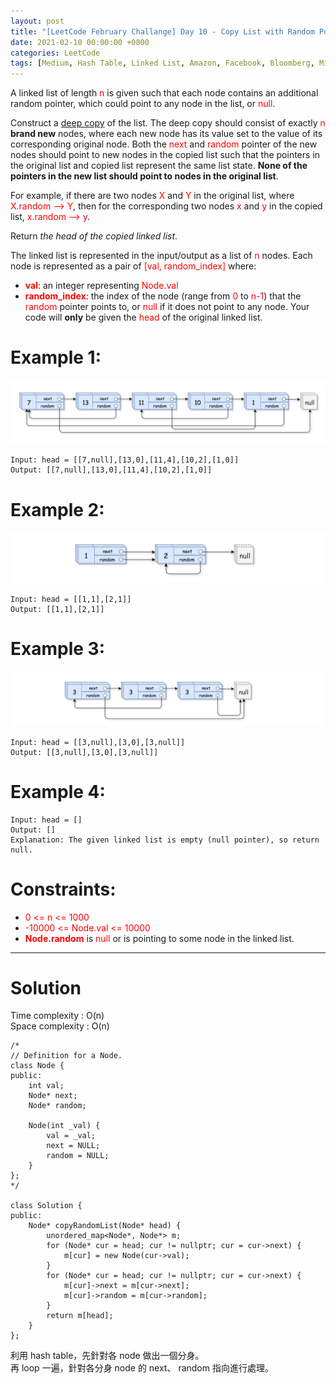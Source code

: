 ```yaml
---
layout: post
title: "[LeetCode February Challange] Day 10 - Copy List with Random Pointer"
date: 2021-02-10 00:00:00 +0800
categories: LeetCode
tags: [Medium, Hash Table, Linked List, Amazon, Facebook, Bloomberg, Microsoft, Oracle, eBay, Yahoo, Qualtrics, C++]
---
```

A linked list of length <font color="red">n</font> is given such that each node contains an additional random pointer, which could point to any node in the list, or <font color="red">null</font>.

Construct a [deep copy](https://en.wikipedia.org/wiki/Object_copying#Deep_copy) of the list. The deep copy should consist of exactly <font color="red">n</font> **brand new** nodes, where each new node has its value set to the value of its corresponding original node. Both the <font color="red">next</font> and <font color="red">random</font> pointer of the new nodes should point to new nodes in the copied list such that the pointers in the original list and copied list represent the same list state. **None of the pointers in the new list should point to nodes in the original list**.

For example, if there are two nodes <font color="red">X</font> and <font color="red">Y</font> in the original list, where <font color="red">X.random --> Y</font>, then for the corresponding two nodes <font color="red">x</font> and <font color="red">y</font> in the copied list, <font color="red">x.random --> y</font>.

Return *the head of the copied linked list*.

The linked list is represented in the input/output as a list of <font color="red">n</font> nodes. Each node is represented as a pair of <font color="red">[val, random_index]</font> where:

- **<font color="red">val</font>**: an integer representing <font color="red">Node.val</font>
- **<font color="red">random_index</font>**: the index of the node (range from <font color="red">0</font> to <font color="red">n-1</font>) that the <font color="red">random</font> pointer points to, or <font color="red">null</font> if it does not point to any node.
Your code will **only** be given the <font color="red">head</font> of the original linked list.

# Example 1:

![](https://github.com/nshawn4675/nshawn4675.github.io/blob/master/_pic/138_ex1.png?raw=true)

	Input: head = [[7,null],[13,0],[11,4],[10,2],[1,0]]
	Output: [[7,null],[13,0],[11,4],[10,2],[1,0]]

# Example 2:

![](https://github.com/nshawn4675/nshawn4675.github.io/blob/master/_pic/138_ex2.png?raw=true)

	Input: head = [[1,1],[2,1]]
	Output: [[1,1],[2,1]]

# Example 3:

![](https://github.com/nshawn4675/nshawn4675.github.io/blob/master/_pic/138_ex3.png?raw=true)

	Input: head = [[3,null],[3,0],[3,null]]
	Output: [[3,null],[3,0],[3,null]]

# Example 4:

	Input: head = []
	Output: []
	Explanation: The given linked list is empty (null pointer), so return null.

# Constraints:

- <font color="red">0 <= n <= 1000</font>
- <font color="red">-10000 <= Node.val <= 10000</font>
- **<font color="red">Node.random</font>** is <font color="red">null</font> or is pointing to some node in the linked list.

______________________  

# Solution  

Time complexity : O(n)  
Space complexity : O(n)  

	/*
	// Definition for a Node.
	class Node {
	public:
	    int val;
	    Node* next;
	    Node* random;
	    
	    Node(int _val) {
	        val = _val;
	        next = NULL;
	        random = NULL;
	    }
	};
	*/

	class Solution {
	public:
	    Node* copyRandomList(Node* head) {
	        unordered_map<Node*, Node*> m;
	        for (Node* cur = head; cur != nullptr; cur = cur->next) {
	            m[cur] = new Node(cur->val);
	        }
	        for (Node* cur = head; cur != nullptr; cur = cur->next) {
	            m[cur]->next = m[cur->next];
	            m[cur]->random = m[cur->random];
	        }
	        return m[head];
	    }
	};

利用 hash table，先針對各 node 做出一個分身。  
再 loop 一遍，針對各分身 node 的 next、 random 指向進行處理。